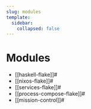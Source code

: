 ```yaml
---
slug: modules
template:
  sidebar:
    collapsed: false
---
```


# Modules

- [[haskell-flake]]#
- [[nixos-flake]]#
- [[services-flake]]#
- [[process-compose-flake]]#
- [[mission-control]]#
